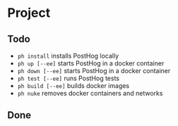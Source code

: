 # Project

## Todo

- `ph install` installs PostHog locally
- `ph up [--ee]` starts PostHog in a docker container
- `ph down [--ee]` starts PostHog in a docker container
- `ph test [--ee]` runs PostHog tests
- `ph build [--ee]` builds docker images
- `ph nuke` removes docker containers and networks

## Done